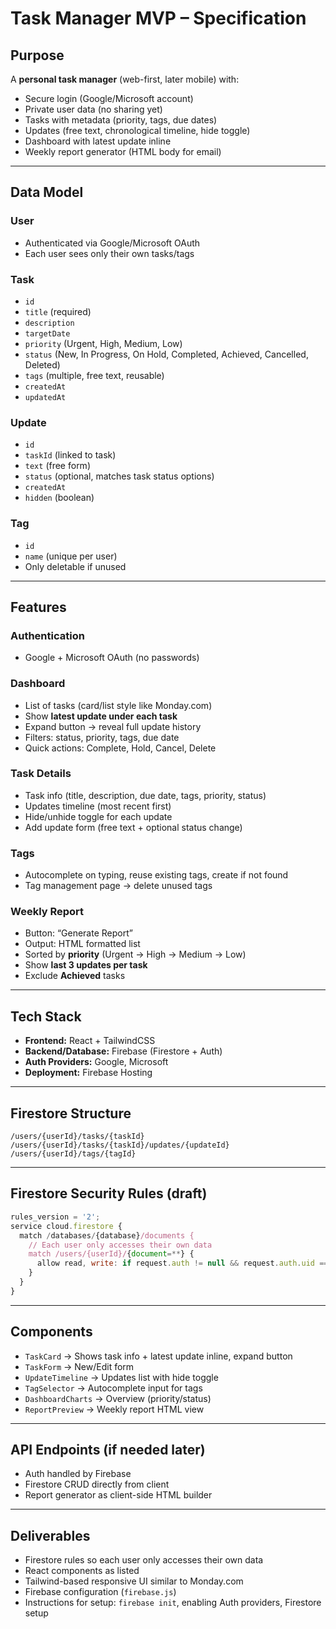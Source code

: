 # Task Manager MVP – Specification

## Purpose
A **personal task manager** (web-first, later mobile) with:
- Secure login (Google/Microsoft account)
- Private user data (no sharing yet)
- Tasks with metadata (priority, tags, due dates)
- Updates (free text, chronological timeline, hide toggle)
- Dashboard with latest update inline
- Weekly report generator (HTML body for email)

---

## Data Model

### User
- Authenticated via Google/Microsoft OAuth
- Each user sees only their own tasks/tags

### Task
- `id`
- `title` (required)
- `description`
- `targetDate`
- `priority` (Urgent, High, Medium, Low)
- `status` (New, In Progress, On Hold, Completed, Achieved, Cancelled, Deleted)
- `tags` (multiple, free text, reusable)
- `createdAt`
- `updatedAt`

### Update
- `id`
- `taskId` (linked to task)
- `text` (free form)
- `status` (optional, matches task status options)
- `createdAt`
- `hidden` (boolean)

### Tag
- `id`
- `name` (unique per user)
- Only deletable if unused

---

## Features

### Authentication
- Google + Microsoft OAuth (no passwords)

### Dashboard
- List of tasks (card/list style like Monday.com)
- Show **latest update under each task**
- Expand button → reveal full update history
- Filters: status, priority, tags, due date
- Quick actions: Complete, Hold, Cancel, Delete

### Task Details
- Task info (title, description, due date, tags, priority, status)
- Updates timeline (most recent first)
- Hide/unhide toggle for each update
- Add update form (free text + optional status change)

### Tags
- Autocomplete on typing, reuse existing tags, create if not found
- Tag management page → delete unused tags

### Weekly Report
- Button: “Generate Report”
- Output: HTML formatted list
- Sorted by **priority** (Urgent → High → Medium → Low)
- Show **last 3 updates per task**
- Exclude **Achieved** tasks

---

## Tech Stack

- **Frontend:** React + TailwindCSS
- **Backend/Database:** Firebase (Firestore + Auth)
- **Auth Providers:** Google, Microsoft
- **Deployment:** Firebase Hosting

---

## Firestore Structure

```
/users/{userId}/tasks/{taskId}
/users/{userId}/tasks/{taskId}/updates/{updateId}
/users/{userId}/tags/{tagId}
```

---

## Firestore Security Rules (draft)

```js
rules_version = '2';
service cloud.firestore {
  match /databases/{database}/documents {
    // Each user only accesses their own data
    match /users/{userId}/{document=**} {
      allow read, write: if request.auth != null && request.auth.uid == userId;
    }
  }
}
```

---

## Components

- `TaskCard` → Shows task info + latest update inline, expand button
- `TaskForm` → New/Edit form
- `UpdateTimeline` → Updates list with hide toggle
- `TagSelector` → Autocomplete input for tags
- `DashboardCharts` → Overview (priority/status)
- `ReportPreview` → Weekly report HTML view

---

## API Endpoints (if needed later)
- Auth handled by Firebase
- Firestore CRUD directly from client
- Report generator as client-side HTML builder

---

## Deliverables
- Firestore rules so each user only accesses their own data
- React components as listed
- Tailwind-based responsive UI similar to Monday.com
- Firebase configuration (`firebase.js`)
- Instructions for setup: `firebase init`, enabling Auth providers, Firestore setup
